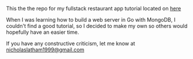 This the the repo for my fullstack restaurant app tutorial located on [here](https://medium.com/@nicholaslatham1999/full-stack-application-with-go-gin-react-and-mongodb-37b63ef71133)

When I was learning how to build a web server in Go with MongoDB, I couldn't find a good tutorial, so I decided to make my own so others would hopefully have an easier time.

If you have any constructive criticism, let me know at nicholaslatham1999@gmail.com
